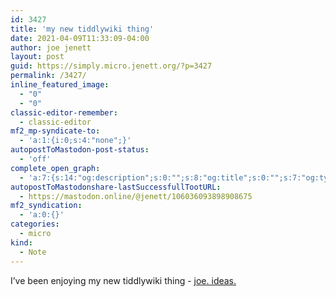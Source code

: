 ```yaml
---
id: 3427
title: 'my new tiddlywiki thing'
date: 2021-04-09T11:33:09-04:00
author: joe jenett
layout: post
guid: https://simply.micro.jenett.org/?p=3427
permalink: /3427/
inline_featured_image:
  - "0"
  - "0"
classic-editor-remember:
  - classic-editor
mf2_mp-syndicate-to:
  - 'a:1:{i:0;s:4:"none";}'
autopostToMastodon-post-status:
  - 'off'
complete_open_graph:
  - 'a:7:{s:14:"og:description";s:0:"";s:8:"og:title";s:0:"";s:7:"og:type";s:0:"";s:12:"twitter:card";s:7:"summary";s:15:"twitter:creator";s:0:"";s:19:"twitter:description";s:0:"";s:8:"og:image";s:0:"";}'
autopostToMastodonshare-lastSuccessfullTootURL:
  - https://mastodon.online/@jenett/106036093898908675
mf2_syndication:
  - 'a:0:{}'
categories:
  - micro
kind:
  - Note
---
```

I’ve been enjoying my new tiddlywiki thing - [joe. ideas.](https://joe.jenett.org/ "joe. ideas.")